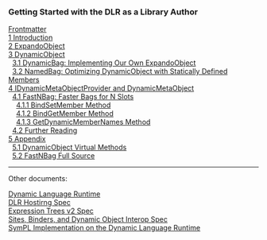 ### Getting Started with the DLR as a Library Author

[Frontmatter](frontmatter.md)  
[1 Introduction](introduction.md)  
[2 ExpandoObject](expandoobject.md)  
[3 DynamicObject](dynamicobject.md)  
&nbsp;&nbsp;[3.1 DynamicBag: Implementing Our Own ExpandoObject](dynamicobject.md#dynamicbag-implementing-our-own-expandoobject)  
&nbsp;&nbsp;[3.2 NamedBag: Optimizing DynamicObject with Statically Defined Members](dynamicobject.md#namedbag-optimizing-dynamicobject-with-statically-defined-members)  
[4 IDynamicMetaObjectProvider and DynamicMetaObject](idynamicmetaobjectprovider-and-dynamicmetaobject.md)  
&nbsp;&nbsp;[4.1 FastNBag: Faster Bags for N Slots](idynamicmetaobjectprovider-and-dynamicmetaobject.md#fastnbag-faster-bags-for-n-slots)  
&nbsp;&nbsp;&nbsp;&nbsp;[4.1.1 BindSetMember Method](idynamicmetaobjectprovider-and-dynamicmetaobject.md#bindsetmember-method)  
&nbsp;&nbsp;&nbsp;&nbsp;[4.1.2 BindGetMember Method](idynamicmetaobjectprovider-and-dynamicmetaobject.md#bindgetmember-method)  
&nbsp;&nbsp;&nbsp;&nbsp;[4.1.3 GetDynamicMemberNames Method](idynamicmetaobjectprovider-and-dynamicmetaobject.md#getdynamicmembernames-method)  
&nbsp;&nbsp;[4.2 Further Reading](idynamicmetaobjectprovider-and-dynamicmetaobject.md#further-reading)  
[5 Appendix](appendix.md)  
&nbsp;&nbsp;[5.1 DynamicObject Virtual Methods](appendix.md#dynamicobject-virtual-methods)  
&nbsp;&nbsp;[5.2 FastNBag Full Source](appendix.md#fastnbag-full-source)

------------------------------------------------------------------------

Other documents:

[Dynamic Language Runtime](dlr-overview.md "Dynamic Language Runtime")  
[DLR Hostirng Spec](dlr-spec-hosting.md "DLR Hostirng Spec")  
[Expression Trees v2 Spec](expr-tree-spec.md "Expression Trees v2 Spec")  
[Sites, Binders, and Dynamic Object Interop Spec](sites-binders-dynobj-interop.md "Sites, Binders, and Dynamic Object Interop Spec")  
[SymPL Implementation on the Dynamic Language Runtime](sympl.md "SymPL Implementation on the Dynamic Language Runtime")  
